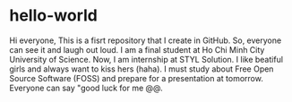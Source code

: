 # hello-world
Hi everyone,
This is a fisrt repository that I create in GitHub. So, everyone can see it and laugh out loud.
I am a final student at Ho Chi Minh City University of Science. Now, I am internship at STYL Solution.
I like beatiful girls and always want to kiss hers (haha).
I must study about Free Open Source Software (FOSS) and prepare for a presentation at tomorrow.
Everyone can say "good luck for me @@.
